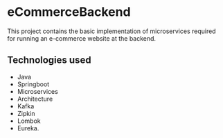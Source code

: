 # eCommerceBackend
This project contains the basic implementation of microservices required for running an e-commerce website at the backend.

## Technologies used
- Java
- Springboot
- Microservices
- Architecture
- Kafka
- Zipkin
- Lombok
- Eureka.
